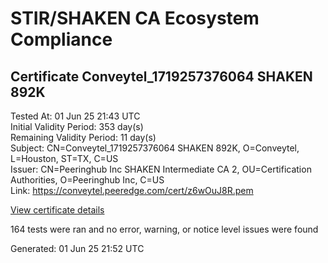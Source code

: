 # STIR/SHAKEN CA Ecosystem Compliance

## Certificate Conveytel_1719257376064 SHAKEN 892K

Tested At: 01 Jun 25 21:43 UTC\
Initial Validity Period: 353 day(s)\
Remaining Validity Period: 11 day(s)\
Subject: CN=Conveytel_1719257376064 SHAKEN 892K, O=Conveytel, L=Houston, ST=TX, C=US\
Issuer: CN=Peeringhub Inc SHAKEN Intermediate CA 2, OU=Certification Authorities, O=Peeringhub Inc, C=US\
Link: https://conveytel.peeredge.com/cert/z6wOuJ8R.pem

[View certificate details](https://x509.io/?cert=MIIDJzCCAs2gAwIBAgIRAP99kdL9m%2BsmHuArmT7Rz00wCgYIKoZIzj0EAwIwfDELMAkGA1UEBhMCVVMxFzAVBgNVBAoMDlBlZXJpbmdodWIgSW5jMSIwIAYDVQQLDBlDZXJ0aWZpY2F0aW9uIEF1dGhvcml0aWVzMTAwLgYDVQQDDCdQZWVyaW5naHViIEluYyBTSEFLRU4gSW50ZXJtZWRpYXRlIENBIDIwHhcNMjQwNjI0MTkyOTM2WhcNMjUwNjEyMTcxMzEyWjBuMQswCQYDVQQGEwJVUzELMAkGA1UECAwCVFgxEDAOBgNVBAcMB0hvdXN0b24xEjAQBgNVBAoMCUNvbnZleXRlbDEsMCoGA1UEAwwjQ29udmV5dGVsXzE3MTkyNTczNzYwNjQgU0hBS0VOIDg5MkswWTATBgcqhkjOPQIBBggqhkjOPQMBBwNCAAT%2FoElkeIRgJlg7x1l55gBWQLv%2BTmviLoStP46t%2FtSnf8uuV8P8Ok7wT3uDbgh9Z2RmBvAvBCPxva5iYI0Rs4F5o4IBPDCCATgwDgYDVR0PAQH%2FBAQDAgeAMAwGA1UdEwEB%2FwQCMAAwHQYDVR0OBBYEFEdL7WfH7hG0djvaNYUZum4iGDXRMB8GA1UdIwQYMBaAFK6hc1GIKVcRygyp9LEKbk64S00HMBcGA1UdIAQQMA4wDAYKYIZIAYb%2FCQEBBDAWBggrBgEFBQcBGgQKMAigBhYEODkySzCBpgYDVR0fBIGeMIGbMIGYoDqgOIY2aHR0cHM6Ly9hdXRoZW50aWNhdGUtYXBpLmljb25lY3Rpdi5jb20vZG93bmxvYWQvdjEvY3JsolqkWDBWMRQwEgYDVQQHDAtCcmlkZ2V3YXRlcjELMAkGA1UECAwCTkoxEzARBgNVBAMMClNUSS1QQSBDUkwxCzAJBgNVBAYTAlVTMQ8wDQYDVQQKDAZTVEktUEEwCgYIKoZIzj0EAwIDSAAwRQIgYv6tm%2Ffhb4GuWDLlXBkqSJdURalxOUpFKV2%2BqIc12I4CIQCNYOLy2VFELf0zDKFPXop3P1lzs0GrzDuS%2BkHmiJi2mA%3D%3D)

164 tests were ran and no error, warning, or notice level issues were found


Generated: 01 Jun 25 21:52 UTC